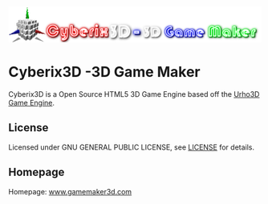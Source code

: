![Cyberix3D logo](https://github.com/RedWebGames/Cyberix3D/blob/RedWebGames-patch-1/Cyberix3D2.0Logo.png)
# Cyberix3D -3D Game Maker
Cyberix3D is a Open Source HTML5 3D Game Engine based off the [Urho3D Game Engine](https://urho3d.github.io/).
## License
Licensed under GNU GENERAL PUBLIC LICENSE, see [LICENSE](https://github.com/RedWebGames/Cyberix3D/blob/RedWebGames-patch-1/LICENSE)
for details.
## Homepage
Homepage: www.gamemaker3d.com
## 
